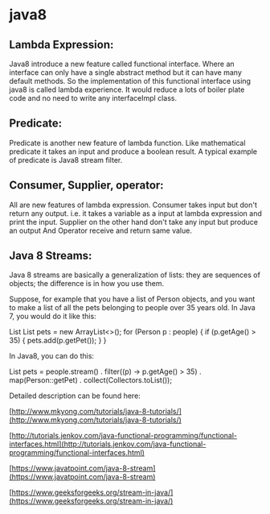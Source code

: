 # java8

## Lambda Expression:
Java8 introduce a new feature called functional interface. Where an interface can only have a single abstract method but it can have many default methods. So the implementation of this functional interface using java8 is called lambda experience. It would reduce a lots of boiler plate code and no need to write any interfaceImpl class.

## Predicate:
Predicate is another new feature of lambda function. Like mathematical predicate it takes an input and produce a boolean result. A typical example of predicate is Java8 stream filter.

## Consumer, Supplier, operator:
All are new features of lambda expression. Consumer takes input but don't return any output. i.e. it takes a variable as a input at lambda expression and print the input. Supplier on the other hand don't take any input but produce an output And Operator receive and return same value.

## Java 8 Streams: 
Java 8 streams are basically a generalization of lists: they are sequences of objects; the difference is in how you use them.

Suppose, for example that you have a list of Person objects, and you want to make a list of all the pets belonging to people over 35 years old. In Java 7, you would do it like this:

List List<Pet> pets = new ArrayList<>(); 
for (Person p : people)  {
    if (p.getAge() > 35) {
		pets.add(p.getPet());
    } 
}
	
In Java8, you can do this:

List<Pet> pets = people.stream()
    . filter((p) -> p.getAge() > 35)
    . map(Person::getPet)
    . collect(Collectors.toList());   
    
    
Detailed description can be found here: 

[http://www.mkyong.com/tutorials/java-8-tutorials/](http://www.mkyong.com/tutorials/java-8-tutorials/) 

[http://tutorials.jenkov.com/java-functional-programming/functional-interfaces.html](http://tutorials.jenkov.com/java-functional-programming/functional-interfaces.html)  

[https://www.javatpoint.com/java-8-stream](https://www.javatpoint.com/java-8-stream) 

[https://www.geeksforgeeks.org/stream-in-java/](https://www.geeksforgeeks.org/stream-in-java/)   
